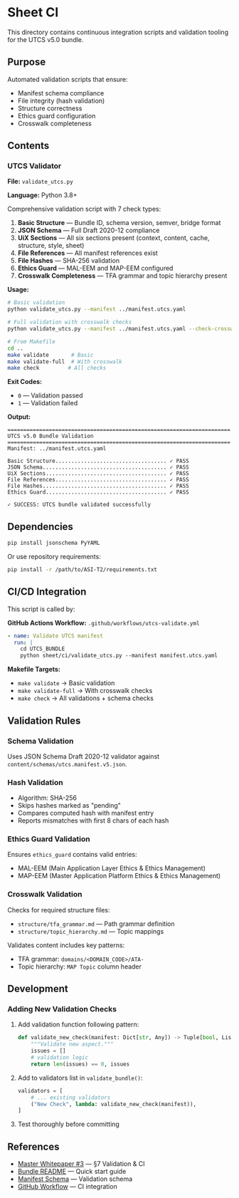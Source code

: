 # Sheet CI

This directory contains continuous integration scripts and validation tooling for the UTCS v5.0 bundle.

## Purpose

Automated validation scripts that ensure:
- Manifest schema compliance
- File integrity (hash validation)
- Structure correctness
- Ethics guard configuration
- Crosswalk completeness

## Contents

### UTCS Validator

**File:** `validate_utcs.py`

**Language:** Python 3.8+

Comprehensive validation script with 7 check types:

1. **Basic Structure** — Bundle ID, schema version, semver, bridge format
2. **JSON Schema** — Full Draft 2020-12 compliance
3. **UiX Sections** — All six sections present (context, content, cache, structure, style, sheet)
4. **File References** — All manifest references exist
5. **File Hashes** — SHA-256 validation
6. **Ethics Guard** — MAL-EEM and MAP-EEM configured
7. **Crosswalk Completeness** — TFA grammar and topic hierarchy present

**Usage:**

```bash
# Basic validation
python validate_utcs.py --manifest ../manifest.utcs.yaml

# Full validation with crosswalk checks
python validate_utcs.py --manifest ../manifest.utcs.yaml --check-crosswalk

# From Makefile
cd ..
make validate       # Basic
make validate-full  # With crosswalk
make check         # All checks
```

**Exit Codes:**
- `0` — Validation passed
- `1` — Validation failed

**Output:**

```
======================================================================
UTCS v5.0 Bundle Validation
======================================================================
Manifest: ../manifest.utcs.yaml

Basic Structure................................... ✓ PASS
JSON Schema....................................... ✓ PASS
UiX Sections...................................... ✓ PASS
File References................................... ✓ PASS
File Hashes....................................... ✓ PASS
Ethics Guard...................................... ✓ PASS

✓ SUCCESS: UTCS bundle validated successfully
```

## Dependencies

```bash
pip install jsonschema PyYAML
```

Or use repository requirements:

```bash
pip install -r /path/to/ASI-T2/requirements.txt
```

## CI/CD Integration

This script is called by:

**GitHub Actions Workflow:** `.github/workflows/utcs-validate.yml`

```yaml
- name: Validate UTCS manifest
  run: |
    cd UTCS_BUNDLE
    python sheet/ci/validate_utcs.py --manifest manifest.utcs.yaml
```

**Makefile Targets:**
- `make validate` → Basic validation
- `make validate-full` → With crosswalk checks
- `make check` → All validations + schema checks

## Validation Rules

### Schema Validation

Uses JSON Schema Draft 2020-12 validator against `content/schemas/utcs.manifest.v5.json`.

### Hash Validation

- Algorithm: SHA-256
- Skips hashes marked as "pending"
- Compares computed hash with manifest entry
- Reports mismatches with first 8 chars of each hash

### Ethics Guard Validation

Ensures `ethics_guard` contains valid entries:
- MAL-EEM (Main Application Layer Ethics & Ethics Management)
- MAP-EEM (Master Application Platform Ethics & Ethics Management)

### Crosswalk Validation

Checks for required structure files:
- `structure/tfa_grammar.md` — Path grammar definition
- `structure/topic_hierarchy.md` — Topic mappings

Validates content includes key patterns:
- TFA grammar: `domains/<DOMAIN_CODE>/ATA-`
- Topic hierarchy: `MAP Topic` column header

## Development

### Adding New Validation Checks

1. Add validation function following pattern:
   ```python
   def validate_new_check(manifest: Dict[str, Any]) -> Tuple[bool, List[str]]:
       """Validate new aspect."""
       issues = []
       # validation logic
       return len(issues) == 0, issues
   ```

2. Add to validators list in `validate_bundle()`:
   ```python
   validators = [
       # ... existing validators
       ("New Check", lambda: validate_new_check(manifest)),
   ]
   ```

3. Test thoroughly before committing

## References

- [Master Whitepaper #3](../../context/MASTER_WHITEPAPER_3_UTCS.md) — §7 Validation & CI
- [Bundle README](../../README.md) — Quick start guide
- [Manifest Schema](../../content/schemas/utcs.manifest.v5.json) — Validation schema
- [GitHub Workflow](/.github/workflows/utcs-validate.yml) — CI integration
